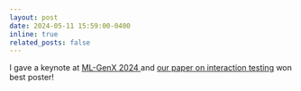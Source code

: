 ```yaml
---
layout: post
date: 2024-05-11 15:59:00-0400
inline: true
related_posts: false
---
```


I gave a keynote at <a href="https://mlgenx.github.io">ML-GenX 2024 </a> and <a href="https://arxiv.org/abs/2409.07594">our paper on interaction testing</a> won best poster!
